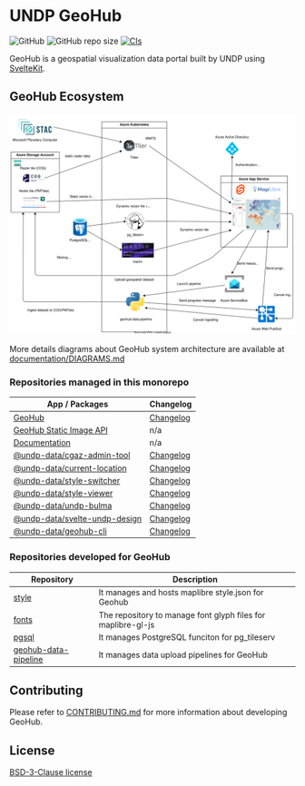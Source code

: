 # UNDP GeoHub

![GitHub](https://img.shields.io/github/license/undp-data/geohub)
![GitHub repo size](https://img.shields.io/github/repo-size/undp-data/geohub)
[![CIs](https://github.com/UNDP-Data/geohub/actions/workflows/ci.yml/badge.svg)](https://github.com/UNDP-Data/geohub/actions/workflows/ci.yml)

GeoHub is a geospatial visualization data portal built by UNDP using [SvelteKit](https://kit.svelte.dev/).

## GeoHub Ecosystem

![geohub.svg](./documentation/diagrams/geohub.svg)

More details diagrams about GeoHub system architecture are available at [documentation/DIAGRAMS.md](./documentation/DIAGRAMS.md)

### Repositories managed in this monorepo

| App / Packages                                                   | Changelog                                               |
| ---------------------------------------------------------------- | ------------------------------------------------------- |
| [GeoHub](./sites/geohub/)                                        | [Changelog](./sites/geohub/CHANGELOG.md)                |
| [GeoHub Static Image API](./sites/static-image-api/)             | n/a                                                     |
| [Documentation](./documentation/)                                | n/a                                                     |
| [@undp-data/cgaz-admin-tool](./packages/cgaz-admin-tool/)        | [Changelog](./packages/cgaz-admin-tool/CHANGELOG.md)    |
| [@undp-data/current-location](./packages/current-location/)      | [Changelog](./packages/current-location/CHANGELOG.md)   |
| [@undp-data/style-switcher](./packages/style-switcher/)          | [Changelog](./packages/style-switcher/CHANGELOG.md)     |
| [@undp-data/style-viewer](./packages/style-viewer/)              | [Changelog](./packages/cstyle-viewer/CHANGELOG.md)      |
| [@undp-data/undp-bulma](./packages/undp-bulma/)                  | [Changelog](./packages/undp-bulma/CHANGELOG.md)         |
| [@undp-data/svelte-undp-design](./packages/svelte-undp-designn/) | [Changelog](./packages/svelte-undp-design/CHANGELOG.md) |
| [@undp-data/geohub-cli](./packages/geohub-cli/)                  | [Changelog](./packages/geohub-cli/CHANGELOG.md)         |

### Repositories developed for GeoHub

| Repository                                                                | Description                                                  |
| ------------------------------------------------------------------------- | ------------------------------------------------------------ |
| [style](https://github.com/UNDP-Data/style)                               | It manages and hosts maplibre style.json for Geohub          |
| [fonts](https://github.com/UNDP-Data/fonts)                               | The repository to manage font glyph files for maplibre-gl-js |
| [pgsql](https://github.com/UNDP-Data/pgsql)                               | It manages PostgreSQL funciton for pg_tileserv               |
| [geohub-data-pipeline](https://github.com/UNDP-Data/geohub-data-pipeline) | It manages data upload pipelines for GeoHub                  |

## Contributing

Please refer to [CONTRIBUTING.md](./CONTRIBUTING.md) for more information about developing GeoHub.

## License

[BSD-3-Clause license](./LICENSE)
